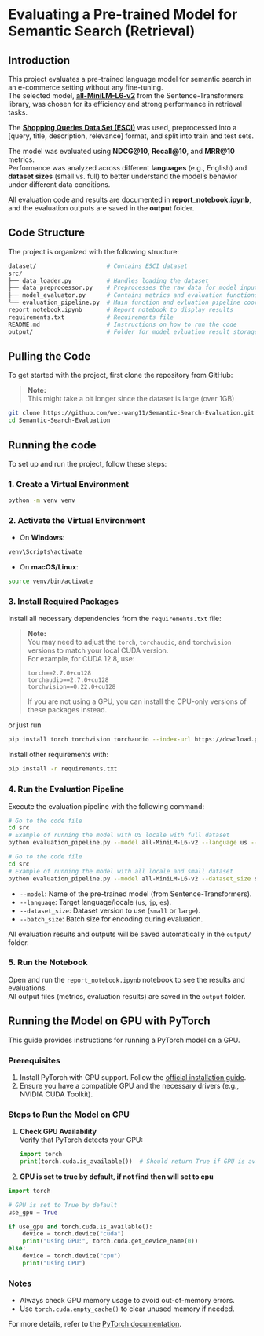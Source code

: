# Evaluating a Pre-trained Model for Semantic Search (Retrieval)

## Introduction

This project evaluates a pre-trained language model for semantic search in an e-commerce setting without any fine-tuning.  
The selected model, [**all-MiniLM-L6-v2**](https://huggingface.co/sentence-transformers/all-MiniLM-L6-v2) from the Sentence-Transformers library, was chosen for its efficiency and strong performance in retrieval tasks.

The [**Shopping Queries Data Set (ESCI)**](https://github.com/amazon-science/esci-data) was used, preprocessed into a [query, title, description, relevance] format, and split into train and test sets.

The model was evaluated using **NDCG@10**, **Recall@10**, and **MRR@10** metrics.  
Performance was analyzed across different **languages** (e.g., English) and **dataset sizes** (small vs. full) to better understand the model’s behavior under different data conditions.

All evaluation code and results are documented in **report_notebook.ipynb**, and the evaluation outputs are saved in the **output** folder.

## Code Structure

The project is organized with the following structure:
```bash
dataset/                    # Contains ESCI dataset
src/
├── data_loader.py          # Handles loading the dataset
├── data_preprocessor.py    # Preprocesses the raw data for model input
├── model_evaluator.py      # Contains metrics and evaluation functions
└── evaluation_pipeline.py  # Main function and evluation pipeline coordinating the evaluation process
report_notebook.ipynb       # Report notebook to display results
requirements.txt            # Requirements file
README.md                   # Instructions on how to run the code
output/                     # Folder for model evluation result storage
```

## Pulling the Code
To get started with the project, first clone the repository from GitHub:
> **Note:**  
> This might take a bit longer since the dataset is large (over 1GB)

```bash
git clone https://github.com/wei-wang11/Semantic-Search-Evaluation.git
cd Semantic-Search-Evaluation
```

## Running the code
To set up and run the project, follow these steps:

### 1. Create a Virtual Environment

```bash
python -m venv venv
```

### 2. Activate the Virtual Environment

- On **Windows**:

```bash
venv\Scripts\activate
```

- On **macOS/Linux**:

```bash
source venv/bin/activate
```

### 3. Install Required Packages

Install all necessary dependencies from the `requirements.txt` file:

> **Note:**  
> You may need to adjust the `torch`, `torchaudio`, and `torchvision` versions to match your local CUDA version.  
> For example, for CUDA 12.8, use:
> ```
> torch==2.7.0+cu128
> torchaudio==2.7.0+cu128
> torchvision==0.22.0+cu128
> ```
>  
> If you are not using a GPU, you can install the CPU-only versions of these packages instead.

or just run 
```bash
pip install torch torchvision torchaudio --index-url https://download.pytorch.org/whl/cu128
```

Install other requirements with:

```bash
pip install -r requirements.txt
```
### 4. Run the Evaluation Pipeline

Execute the evaluation pipeline with the following command:

```bash
# Go to the code file
cd src
# Example of running the model with US locale with full dataset
python evaluation_pipeline.py --model all-MiniLM-L6-v2 --language us --dataset_size large --batch_size 128
```

```bash
# Go to the code file
cd src
# Example of running the model with all locale and small dataset
python evaluation_pipeline.py --model all-MiniLM-L6-v2 --dataset_size small --batch_size 128
```

- `--model`: Name of the pre-trained model (from Sentence-Transformers).
- `--language`: Target language/locale (`us`, `jp`, `es`).
- `--dataset_size`: Dataset version to use (`small` or `large`).
- `--batch_size`: Batch size for encoding during evaluation.

All evaluation results and outputs will be saved automatically in the `output/` folder.

### 5. Run the Notebook

Open and run the `report_notebook.ipynb` notebook to see the results and evaluations.  
All output files (metrics, evaluation results) are saved in the `output` folder.

## Running the Model on GPU with PyTorch

This guide provides instructions for running a PyTorch model on a GPU.

### Prerequisites

1. Install PyTorch with GPU support. Follow the [official installation guide](https://pytorch.org/get-started/locally/).
2. Ensure you have a compatible GPU and the necessary drivers (e.g., NVIDIA CUDA Toolkit).

### Steps to Run the Model on GPU

1. **Check GPU Availability**  
    Verify that PyTorch detects your GPU:
    ```python
    import torch
    print(torch.cuda.is_available())  # Should return True if GPU is available
    ```
2. **GPU is set to true by default, if not find then will set to cpu**  
```python
import torch

# GPU is set to True by default
use_gpu = True

if use_gpu and torch.cuda.is_available():
    device = torch.device("cuda")
    print("Using GPU:", torch.cuda.get_device_name(0))
else:
    device = torch.device("cpu")
    print("Using CPU")
```

### Notes

- Always check GPU memory usage to avoid out-of-memory errors.
- Use `torch.cuda.empty_cache()` to clear unused memory if needed.

For more details, refer to the [PyTorch documentation](https://pytorch.org/docs/).  